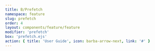 ```yaml
---
title: B/Prefetch
namespace: feature
slug: prefetch
order: 4
layout: components/feature/feature
modifier: 'prefetch'
box: 'prefetch.ejs'
action: { title: 'User Guide', icon: barba-arrow-next, link: '#' }
---
```

